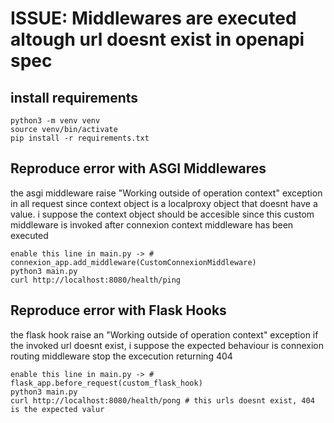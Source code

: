 # ISSUE: Middlewares are executed altough url doesnt exist in openapi spec


## install requirements

```
python3 -m venv venv
source venv/bin/activate
pip install -r requirements.txt
```

## Reproduce error with ASGI Middlewares

the asgi middleware raise "Working outside of operation context" exception in all request since
context object is a localproxy object that doesnt have a value.
i suppose the context object should be accesible since this custom middleware is invoked after connexion context middleware has been executed

```
enable this line in main.py -> # connexion_app.add_middleware(CustomConnexionMiddleware)
python3 main.py
curl http://localhost:8080/health/ping
```

## Reproduce error with Flask Hooks

the flask hook raise an "Working outside of operation context" exception if the invoked url doesnt exist,
i suppose the expected behaviour is connexion routing middleware stop the excecution returning 404

```
enable this line in main.py -> # flask_app.before_request(custom_flask_hook)
python3 main.py
curl http://localhost:8080/health/pong # this urls doesnt exist, 404 is the expected valur
```